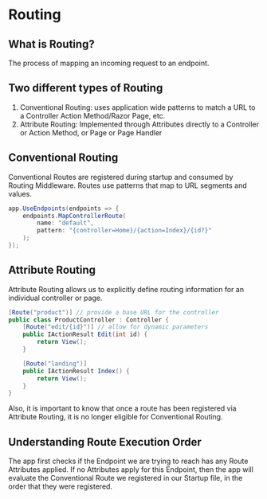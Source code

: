 # Routing

## What is Routing?
The process of mapping an incoming request to an endpoint.

## Two different types of Routing
1. Conventional Routing: uses application wide patterns to match a URL to a Controller Action Method/Razor Page, etc. 
2. Attribute Routing: Implemented through Attributes directly to a Controller or Action Method, or Page or Page Handler

## Conventional Routing
Conventional Routes are registered during startup and consumed by Routing Middleware. Routes use patterns that map to URL segments and values. 

```csharp
app.UseEndpoints(endpoints => {
    endpoints.MapControllerRoute(
        name: "default",
        pattern: "{controller=Home}/{action=Index}/{id?}"
    );
});
```

## Attribute Routing
Attribute Routing allows us to explicitly define routing information for an individual controller or page. 

```csharp
[Route("product")] // provide a base URL for the controller
public class ProductController : Controller {
    [Route("edit/{id}")] // allow for dynamic parameters
    public IActionResult Edit(int id) {
        return View();
    }

    [Route("landing")]
    public IActionResult Index() {
        return View();
    }
}
```

Also, it is important to know that once a route has been registered via Attribute Routing, it is no longer eligible for Conventional Routing. 

## Understanding Route Execution Order
The app first checks if the Endpoint we are trying to reach has any Route Attributes applied. 
If no Attributes apply for this Endpoint, then the app will evaluate the Conventional Route we
registered in our Startup file, in the order that they were registered.


